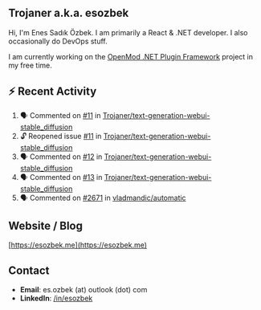 ##  Trojaner a.k.a. esozbek
Hi, I'm Enes Sadık Özbek. I am primarily a React & .NET developer. I also occasionally do DevOps stuff.

I am currently working on the [OpenMod .NET Plugin Framework](https://github.com/openmod/openmod) project in my free time. 

## :zap: Recent Activity

<!--START_SECTION:activity-->
1. 🗣 Commented on [#11](https://github.com/Trojaner/text-generation-webui-stable_diffusion/issues/11#issuecomment-1876037354) in [Trojaner/text-generation-webui-stable_diffusion](https://github.com/Trojaner/text-generation-webui-stable_diffusion)
2. 🔓 Reopened issue [#11](https://github.com/Trojaner/text-generation-webui-stable_diffusion/issues/11) in [Trojaner/text-generation-webui-stable_diffusion](https://github.com/Trojaner/text-generation-webui-stable_diffusion)
3. 🗣 Commented on [#12](https://github.com/Trojaner/text-generation-webui-stable_diffusion/issues/12#issuecomment-1876032232) in [Trojaner/text-generation-webui-stable_diffusion](https://github.com/Trojaner/text-generation-webui-stable_diffusion)
4. 🗣 Commented on [#13](https://github.com/Trojaner/text-generation-webui-stable_diffusion/issues/13#issuecomment-1876028639) in [Trojaner/text-generation-webui-stable_diffusion](https://github.com/Trojaner/text-generation-webui-stable_diffusion)
5. 🗣 Commented on [#2671](https://github.com/vladmandic/automatic/pull/2671#issuecomment-1876020645) in [vladmandic/automatic](https://github.com/vladmandic/automatic)
<!--END_SECTION:activity-->

## Website / Blog
[https://esozbek.me](https://esozbek.me)

## Contact
- **Email**: es.ozbek (at) outlook (dot) com
- **LinkedIn**: [/in/esozbek](https://linkedin.com/in/esozbek)
